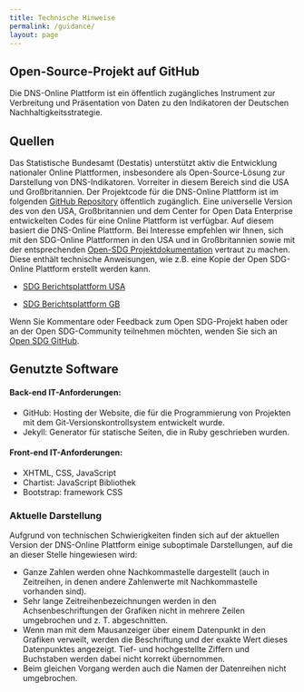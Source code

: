 ```yaml
---
title: Technische Hinweise
permalink: /guidance/
layout: page
---
```

## Open-Source-Projekt auf GitHub

Die DNS-Online Plattform ist ein öffentlich zugängliches Instrument zur Verbreitung und Präsentation von Daten zu den Indikatoren der Deutschen Nachhaltigkeitsstrategie.

## Quellen

Das Statistische Bundesamt (Destatis) unterstützt aktiv die Entwicklung nationaler Online Plattformen, insbesondere als Open-Source-Lösung zur Darstellung von DNS-Indikatoren. Vorreiter in diesem Bereich sind die USA und Großbritannien. Der Projektcode für die DNS-Online Plattform ist im folgenden [GitHub Repository](https://github.com/sustainabledevelopment-deutschland/sustainabledevelopment-deutschland.github.io) öffentlich zugänglich.
Eine universelle Version des von den USA, Großbritannien und dem Center for Open Data Enterprise entwickelten Codes für eine Online Plattform ist verfügbar. Auf diesem basiert die DNS-Online Plattform. Bei Interesse empfehlen wir Ihnen, sich mit den SDG-Online Plattformen in den USA und in Großbritannien sowie mit der entsprechenden [Open-SDG Projektdokumentation](https://open-sdg.readthedocs.io/en/latest/) vertraut zu machen. Diese enthält technische Anweisungen, wie z.B. eine Kopie der Open SDG-Online Plattform erstellt werden kann.


- [SDG Berichtsplattform USA](https://sdg.data.gov/)

- [SDG Berichtsplattform GB](https://sustainabledevelopment-uk.github.io)

Wenn Sie Kommentare oder Feedback zum Open SDG-Projekt haben oder an der Open SDG-Community teilnehmen möchten, wenden Sie sich an [Open SDG GitHub](https://github.com/open-sdg/open-sdg/issues).

## Genutzte Software

#### Back-end IT-Anforderungen:
- GitHub: Hosting der Website, die für die Programmierung von Projekten mit dem Git-Versionskontrollsystem entwickelt wurde.
- Jekyll: Generator für statische Seiten, die in Ruby geschrieben wurden.

#### Front-end IT-Anforderungen:
- XHTML, CSS, JavaScript
- Chartist: JavaScript Bibliothek
- Bootstrap: framework CSS

### Aktuelle Darstellung

Aufgrund von technischen Schwierigkeiten finden sich auf der aktuellen Version der DNS-Online Plattform einige suboptimale Darstellungen, auf die an dieser Stelle hingewiesen wird:
- Ganze Zahlen werden ohne Nachkommastelle dargestellt (auch in Zeitreihen, in denen andere Zahlenwerte mit Nachkommastelle vorhanden sind).
- Sehr lange Zeitreihenbezeichnungen werden in den Achsenbeschriftungen der Grafiken nicht in mehrere Zeilen umgebrochen und z.&nbsp;T. abgeschnitten.
- Wenn man mit dem Mausanzeiger über einem Datenpunkt in den Grafiken verweilt, werden die Beschriftung und der exakte Wert dieses Datenpunktes angezeigt. Tief- und hochgestellte Ziffern und Buchstaben werden dabei nicht korrekt übernommen.
- Beim gleichen Vorgang werden auch die Namen der Datenreihen nicht umgebrochen.
